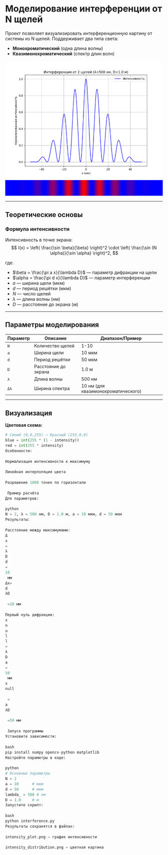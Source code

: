 #  Моделирование интерференции от N щелей

Проект позволяет визуализировать интерференционную картину от системы из N щелей. Поддерживает два типа света:
- **Монохроматический** (одна длина волны)
- **Квазимонохроматический** (спектр длин волн)

![График интенсивности](intensity_plot.png) 
![Цветная картина](intensity_distribution.png)

---

##  Теоретические основы

### Формула интенсивности
Интенсивность в точке экрана:
$$ I(x) = \left( \frac{\sin \beta}{\beta} \right)^2 \cdot \left( \frac{\sin (N \alpha)}{\sin \alpha} \right)^2, $$


где:
- $\beta = \frac{\pi a x}{\lambda D}$ — параметр дифракции на щели
- $\alpha = \frac{\pi d x}{\lambda D}$ — параметр интерференции
- $a$ — ширина щели (мкм)
- $d$ — период решётки (мкм)
- $N$ — число щелей
- $\lambda$ — длина волны (нм)
- $D$ — расстояние до экрана (м)

---

##  Параметры моделирования
| Параметр        | Описание                          | Диапазон/Пример     |
|-----------------|-----------------------------------|---------------------|
| `N`             | Количество щелей                  | 1-10                |
| `a`             | Ширина щели                       | 10 мкм             |
| `d`             | Период решётки                    | 50 мкм             |
| `D`             | Расстояние до экрана              | 1.0 м              |
| `λ`             | Длина волны                       | 500 нм             |
| `Δλ`            | Ширина спектра                    | 10 нм (для квазимонохроматического) |

---

##  Визуализация
**Цветовая схема:**
```python
# Синий (0,0,255) → Красный (255,0,0)
blue = int(255 * (1 - intensity))
red = int(255 * intensity)
Особенности:

Нормализация интенсивности к максимуму

Линейная интерполяция цвета

Разрешение 1000 точек по горизонтали

 Пример расчёта
Для параметров:

python
N = 2, λ = 500 нм, D = 1.0 м, a = 10 мкм, d = 50 мкм
Результаты:

Расстояние между максимумами:
Δ
x
=
λ
D
d
=
10
 мм
Δx= 
d
λD
​
 =10 мм

Первый нуль дифракции:
x
n
u
l
l
=
λ
D
a
=
50
 мм
x 
null
​
 = 
a
λD
​
 =50 мм

 Запуск программы
Установите зависимости:

bash
pip install numpy opencv-python matplotlib
Настройте параметры в коде:

python
# Основные параметры
N = 2
a = 10      # мкм
d = 50      # мкм
lambda_ = 500 # нм
D = 1.0     # м
Запустите скрипт:

bash
python interference.py
Результаты сохранятся в файлах:

intensity_plot.png — график интенсивности

intensity_distribution.png — цветная картина
